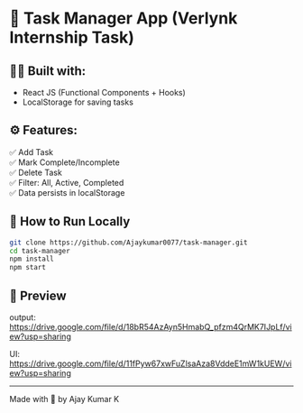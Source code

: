 # 📝 Task Manager App (Verlynk Internship Task)

## 👨‍💻 Built with:
- React JS (Functional Components + Hooks)
- LocalStorage for saving tasks

## ⚙️ Features:
✅ Add Task  
✅ Mark Complete/Incomplete  
✅ Delete Task  
✅ Filter: All, Active, Completed  
✅ Data persists in localStorage  

## 🚀 How to Run Locally

```bash
git clone https://github.com/Ajaykumar0077/task-manager.git
cd task-manager
npm install
npm start
```

## 📸 Preview
output:
https://drive.google.com/file/d/18bR54AzAyn5HmabQ_pfzm4QrMK7IJpLf/view?usp=sharing


UI:
https://drive.google.com/file/d/11fPyw67xwFuZlsaAza8VddeE1mW1kUEW/view?usp=sharing

---

Made with 💙 by Ajay Kumar K
